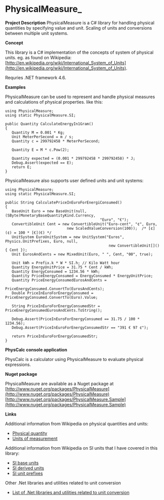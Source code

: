 
# PhysicalMeasure_

**Project Description**
PhysicalMeasure is a C# library for handling physical quantities by specifying value and unit. Scaling of units and conversions between multiple unit systems.

**Concept**

This library is a C# implementation of the  concepts of system of physical units.  eg. as found on Wikipedia: [http://en.wikipedia.org/wiki/International_System_of_Units](http://en.wikipedia.org/wiki/International_System_of_Units).

Requries .NET framework 4.6.

**Examples**

PhysicalMeasure can be used to represent and handle physical measures and calculations of physical properties. like this:

```
using PhysicalMeasure;
using static PhysicalMeasure.SI;

public Quantity CalculateEnergyIn1Gram()
{
   Quantity M = 0.001 * Kg;
   Unit MeterPerSecond = m / s;
   Quantity c = 299792458 * MeterPerSecond;

   Quantity E = M * c.Pow(2);

   Quantity expected = (0.001 * 299792458 * 299792458) * J;
   Debug.Assert(expected == E);
   return E;
}
```

PhysicalMeasure also supports user defined units and unit systems:

```
using PhysicalMeasure;
using static PhysicalMeasure.SI;

public String CalculatePriceInEuroForEnergiConsumed()
{
   BaseUnit Euro = new BaseUnit(null, (SByte)MonetaryBaseQuantityKind.Currency, 
                                           "Euro", "€");
   ConvertibleUnit Cent = new ConvertibleUnit("Euro-cent", "¢", Euro, 
                            new ScaledValueConversion(100));  /* [¢](¢) = 100 * [€](€) */
   UnitSystem EuroUnitSystem = new UnitSystem("Euros", Physics.UnitPrefixes, Euro, null, 
                                               new ConvertibleUnit[]() { Cent });
   Unit EurosAndCents = new MixedUnit(Euro, " ", Cent, "00", true);

   Unit kWh = Prefix.k * W * SI.h; // Kilo Watt hour
   Quantity EnergyUnitPrice = 31.75 * Cent / kWh;
   Quantity EnergyConsumed = 1234.56 * kWh;
   Quantity PriceEnergyConsumed = EnergyConsumed * EnergyUnitPrice;
   Quantity PriceEnergyConsumedEurosAndCents =
                                           PriceEnergyConsumed.ConvertTo(EurosAndCents);
   Double PriceInEuroForEnergyConsumed = PriceEnergyConsumed.ConvertTo(Euro).Value;

   String PriceInEuroForEnergyConsumedStr = PriceEnergyConsumedEurosAndCents.ToString();

   Debug.Assert(PriceInEuroForEnergyConsumed == 31.75 / 100 * 1234.56);
   Debug.Assert(PriceInEuroForEnergyConsumedStr == "391 € 97 ¢");

   return PriceInEuroForEnergyConsumedStr;
}
```

**PhysCalc console application**

PhysCalc is a calculator using PhysicalMeasure to evaluate physical expressions. 

**Nuget package**

PhysicalMeasure are available as a Nuget package at 
   [http://www.nuget.org/packages/PhysicalMeasure](http://www.nuget.org/packages/PhysicalMeasure)
   [http://www.nuget.org/packages/PhysicalMeasure.Sample](http://www.nuget.org/packages/PhysicalMeasure.Sample)

**Links**

Additional information from Wikipedia on physical quantities and units:
 - [Physical quantity](http://en.wikipedia.org/wiki/Physical_quantity)
 - [Units of measurement](http://en.wikipedia.org/wiki/Units_of_measurement)

Additional information from Wikipedia on SI units that I have covered in this library:
 - [SI base units](http://en.wikipedia.org/wiki/SI_base_unit)
 - [SI derived units](http://en.wikipedia.org/wiki/SI_derived_unit)
 - [SI unit prefixes](http://en.wikipedia.org/wiki/SI_prefix)

Other .Net libraries and utilities related to unit conversion
 - [List of .Net libraries and utilities related to unit conversion](Links%20to%20other%20.Net%20libraries%20and%20utilities%20related%20to%20unit%20conversion.md)



